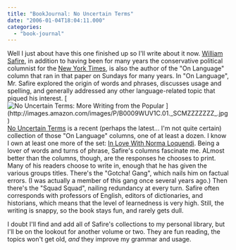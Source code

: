 ```yaml
---
title: "BookJournal: No Uncertain Terms"
date: "2006-01-04T18:04:11.000"
categories: 
  - "book-journal"
---
```


Well I just about have this one finished up so I'll write about it now. [William Safire](http://en.wikipedia.org/wiki/William_Safire), in addition to having been for many years the conservative political columnist for the [New York Times](http://www.nytimes.com), is also the author of the "On Language" column that ran in that paper on Sundays for many years. In "On Language", Mr. Safire explored the origin of words and phrases, discusses usage and spelling, and generally addressed any other language-related topic that piqued his interest. [![No Uncertain Terms: More Writing from the Popular \](http://images.amazon.com/images/P/B0009WUV1C.01._SCMZZZZZZZ_.jpg)](http://www.amazon.com/exec/obidos/redirect?tag=caedmonscalln-20%26link_code=xm2%26camp=2025%26creative=165953%26path=http://www.amazon.com/gp/redirect.html%253fASIN=B0009WUV1C%2526tag=caedmonscalln-20%2526lcode=xm2%2526cID=2025%2526ccmID=165953%2526location=/o/ASIN/B0009WUV1C%25253FSubscriptionId=0EMV44A9A5YT1RVDGZ82 "View product details at Amazon") [No Uncertain Terms](http://www.amazon.com/exec/obidos/redirect?tag=caedmonscalln-20%26link_code=xm2%26camp=2025%26creative=165953%26path=http://www.amazon.com/gp/redirect.html%253fASIN=B0009WUV1C%2526tag=caedmonscalln-20%2526lcode=xm2%2526cID=2025%2526ccmID=165953%2526location=/o/ASIN/B0009WUV1C%25253FSubscriptionId=0EMV44A9A5YT1RVDGZ82 "View product details at Amazon") is a recent (perhaps the latest... I'm not quite certain) collection of those "On Language" columns, one of at least a dozen. I know I own at least one more of the set: [In Love With Norma Loquendi](http://www.amazon.com/exec/obidos/redirect?tag=caedmonscalln-20%26link_code=xm2%26camp=2025%26creative=165953%26path=http://www.amazon.com/gp/redirect.html%253fASIN=0517172380%2526tag=caedmonscalln-20%2526lcode=xm2%2526cID=2025%2526ccmID=165953%2526location=/o/ASIN/0517172380%25253FSubscriptionId=0EMV44A9A5YT1RVDGZ82 "View product details at Amazon"). Being a lover of words and turns of phrase, Safire's columns fascinate me. ALmost better than the columns, though, are the responses he chooses to print. Many of his readers choose to write in, enough that he has given the various groups titles. There's the "Gotcha! Gang", which nails him on factual errors. (I was actually a member of this gang once several years ago.) Then there's the "Squad Squad", nailing redundancy at every turn. Safire often corresponds with professors of English, editors of dictionaries, and historians, which means that the level of learnedness is very high. Still, the writing is snappy, so the book stays fun, and rarely gets dull.

I doubt I'll find and add all of Safire's collections to my personal library, but I'll be on the lookout for another volume or two. They are fun reading, the topics won't get old, _and_ they improve my grammar and usage.
